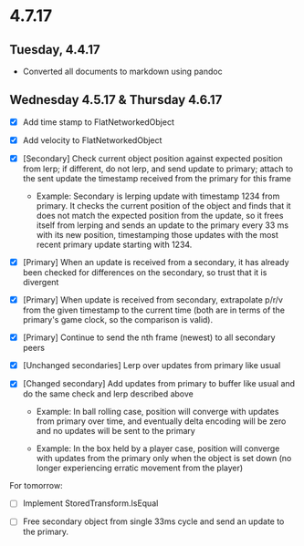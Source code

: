 # 4.7.17

## Tuesday, 4.4.17

- Converted all documents to markdown using pandoc

## Wednesday 4.5.17 & Thursday 4.6.17

- [X] Add time stamp to FlatNetworkedObject

- [X] Add velocity to FlatNetworkedObject

- [X] [Secondary] Check current object position against expected position from
  lerp; if different, do not lerp, and send update to primary; attach to the
  sent update the timestamp received from the primary for this frame

  - Example: Secondary is lerping update with timestamp 1234 from primary. It
    checks the current position of the object and finds that it does not match
    the expected position from the update, so it frees itself from lerping and
    sends an update to the primary every 33 ms with its new position,
    timestamping those updates with the most recent primary update starting
    with 1234.

- [X] [Primary] When an update is received from a secondary, it has already been
  checked for differences on the secondary, so trust that it is divergent

- [X] [Primary] When update is received from secondary, extrapolate p/r/v
  from the given timestamp to the current time (both are in terms of the
  primary's game clock, so the comparison is valid).

- [X] [Primary] Continue to send the nth frame (newest) to all secondary peers

- [X] [Unchanged secondaries] Lerp over updates from primary like usual

- [X] [Changed secondary] Add updates from primary to buffer like usual and do 
  the same check and lerp described above

  - Example: In ball rolling case, position will converge with updates from 
    primary over time, and eventually delta encoding will be zero and no
    updates will be sent to the primary

  - Example: In the box held by a player case, position will converge with
    updates from the primary only when the object is set down (no longer
    experiencing erratic movement from the player)

For tomorrow:

- [ ] Implement StoredTransform.IsEqual

- [ ] Free secondary object from single 33ms cycle and send an update to the primary.